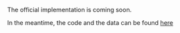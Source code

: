 The official implementation is coming soon.

In the meantime, the code and the data can be found [here](https://github.com/dvornikita/Graph2Vid)
